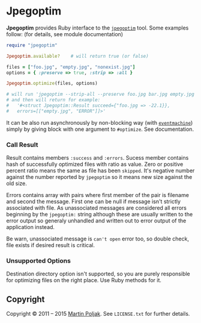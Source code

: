 Jpegoptim
=========

**Jpegoptim** provides Ruby interface to the [`jpegoptim`][1] tool. 
Some examples follow: (for details, see module documentation)

```ruby
require "jpegoptim"

Jpegoptim.available?    # will return true (or false)

files = ["foo.jpg", "empty.jpg", "nonexist.jpg"]
options = { :preserve => true, :strip => :all }

Jpegoptim.optimize(files, options)

# will run 'jpegoptim --strip-all --preserve foo.jpg bar.jpg empty.jpg'
# and then will return for example: 
#   '#<struct Jpegoptim::Result succeed={"foo.jpg => -22.1}},
#   errors=[["empty.jpg", "ERROR"]]>'
```
    
It can be also run asynchronously by non-blocking way (with [`eventmachine`][4]) 
simply by giving block with one argument to `#optimize`. See documentation. 
    
### Call Result

Result contains members `:success` and `:errors`. Sucess member contains 
hash of successfully optimized files with ratio as value. Zero or 
positive percent ratio means the same as file has been `skipped`. It's 
negative number against the number reported by `jpegoptim` so it means 
new size against the old size.

Errors contains array with pairs where first member of the pair is 
filename and second the message. First one can be null if message isn't
strictly associated with file. As unassociated messages are considered 
all errors beginning by the `jpegoptim:` string although these are 
usually written to the error output so generaly unhandled and written 
out to error output of the application instead.

Be warn, unassociated message is `can't open` error too, so double 
check, file exists if desired result is critical.

### Unsupported Options

Destination directory option isn't supported, so you are purely 
responsible for optimizing files on the right place. Use Ruby methods 
for it.

Copyright
---------

Copyright &copy; 2011 &ndash; 2015 [Martin Poljak][3]. See `LICENSE.txt` for
further details.

[1]: http://www.kokkonen.net/tjko/projects.html
[2]: http://github.com/martinkozak/jpegoptim/issues
[3]: http://www.martinpoljak.net/
[4]: http://rubyeventmachine.com/
